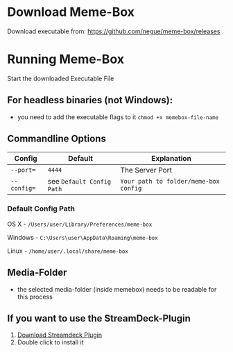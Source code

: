 # Download Meme-Box

Download executable from: https://github.com/negue/meme-box/releases

# Running Meme-Box

Start the downloaded Executable File

## For headless binaries (not Windows):
- you need to add the executable flags to it `chmod +x memebox-file-name`

## Commandline Options

|Config|Default|Explanation|
|--|--|--|
|`--port=`|`4444`|The Server Port|
|`--config=`| see `Default Config Path` |`Your path to folder/meme-box config`|

### Default Config Path

 OS X - `/Users/user/Library/Preferences/meme-box`
  
  Windows - `C:\Users\user\AppData\Roaming\meme-box`
  
  Linux - `/home/user/.local/share/meme-box`

## Media-Folder
- the selected media-folder (inside memebox) needs to be readable for this process

## If you want to use the StreamDeck-Plugin
1. [Download Streamdeck Plugin](../memebox-streamdeck/Release/com.memebox.memebox-streamdeck.streamDeckPlugin)
2. Double click to install it

